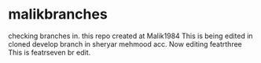 # malikbranches
checking branches in. this repo created at Malik1984 
This is being edited in cloned develop branch in sheryar mehmood acc.
Now editing featrthree
This is featrseven br edit.


